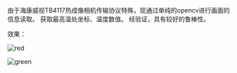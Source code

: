 由于海康威视TB4117热成像相机传输协议特殊，现通过单纯的opencv进行画面的信息读取。
获取最高温处坐标、温度数值。
经验证，具有较好的鲁棒性。



效果：

![red](https://github.com/user-attachments/assets/e7ba598f-f578-410f-b458-c44cad8b54d7)

![green](https://github.com/user-attachments/assets/674293ff-1b75-4bba-9b9c-114a944aa789)
